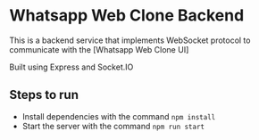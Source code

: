# Whatsapp Web Clone Backend

This is a backend service that implements WebSocket protocol to communicate with the [Whatsapp Web Clone UI]

Built using Express and Socket.IO

## Steps to run

- Install dependencies with the command `npm install`
- Start the server with the command `npm run start`

